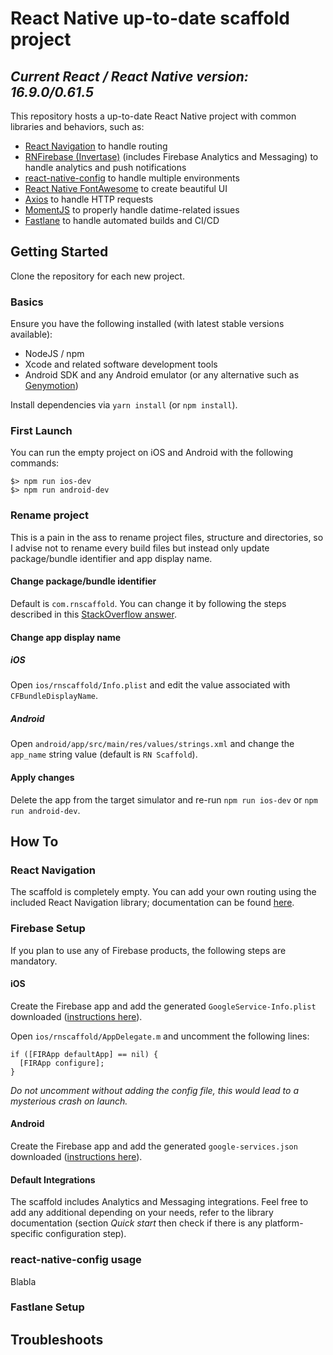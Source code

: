 # React Native up-to-date scaffold project

## _Current React / React Native version: 16.9.0/0.61.5_

This repository hosts a up-to-date React Native project with common libraries and behaviors, such as:

- [React Navigation](https://github.com/react-navigation/react-navigation) to handle routing
- [RNFirebase (Invertase)](https://invertase.io/oss/react-native-firebase/) (includes Firebase Analytics and Messaging) to handle analytics and push notifications
- [react-native-config](https://github.com/luggit/react-native-config) to handle multiple environments
- [React Native FontAwesome](https://github.com/FortAwesome/react-native-fontawesome) to create beautiful UI
- [Axios](https://github.com/axios/axios) to handle HTTP requests
- [MomentJS](https://github.com/moment/moment) to properly handle datime-related issues
- [Fastlane](https://fastlane.tools/) to handle automated builds and CI/CD

## Getting Started

Clone the repository for each new project.

### Basics

Ensure you have the following installed (with latest stable versions available):

- NodeJS / npm
- Xcode and related software development tools
- Android SDK and any Android emulator (or any alternative such as [Genymotion](https://www.genymotion.com/))

Install dependencies via `yarn install` (or `npm install`).

### First Launch

You can run the empty project on iOS and Android with the following commands:

```
$> npm run ios-dev
$> npm run android-dev
```

### Rename project

This is a pain in the ass to rename project files, structure and directories, so I advise not to rename every build files but instead only update package/bundle identifier and app display name.

#### Change package/bundle identifier

Default is `com.rnscaffold`. You can change it by following the steps described in this [StackOverflow answer](https://stackoverflow.com/a/44481467/1809893).

#### Change app display name

##### iOS

Open `ios/rnscaffold/Info.plist` and edit the value associated with `CFBundleDisplayName`.

##### Android

Open `android/app/src/main/res/values/strings.xml` and change the `app_name` string value (default is `RN Scaffold`).

#### Apply changes

Delete the app from the target simulator and re-run `npm run ios-dev` or `npm run android-dev`.

## How To

### React Navigation

The scaffold is completely empty. You can add your own routing using the included React Navigation library; documentation can be found [here](https://reactnavigation.org/docs/en/getting-started.html).

### Firebase Setup

If you plan to use any of Firebase products, the following steps are mandatory.

#### iOS

Create the Firebase app and add the generated `GoogleService-Info.plist` downloaded ([instructions here](https://invertase.io/oss/react-native-firebase/quick-start/ios-firebase-credentials)).

Open `ios/rnscaffold/AppDelegate.m` and uncomment the following lines:

```
if ([FIRApp defaultApp] == nil) {
  [FIRApp configure];
}
```

_Do not uncomment without adding the config file, this would lead to a mysterious crash on launch._

#### Android

Create the Firebase app and add the generated `google-services.json` downloaded ([instructions here](https://invertase.io/oss/react-native-firebase/quick-start/android-firebase-credentials)).

#### Default Integrations

The scaffold includes Analytics and Messaging integrations. Feel free to add any additional depending on your needs, refer to the library documentation (section _Quick start_ then check if there is any platform-specific configuration step).

### react-native-config usage

Blabla

### Fastlane Setup

## Troubleshoots
